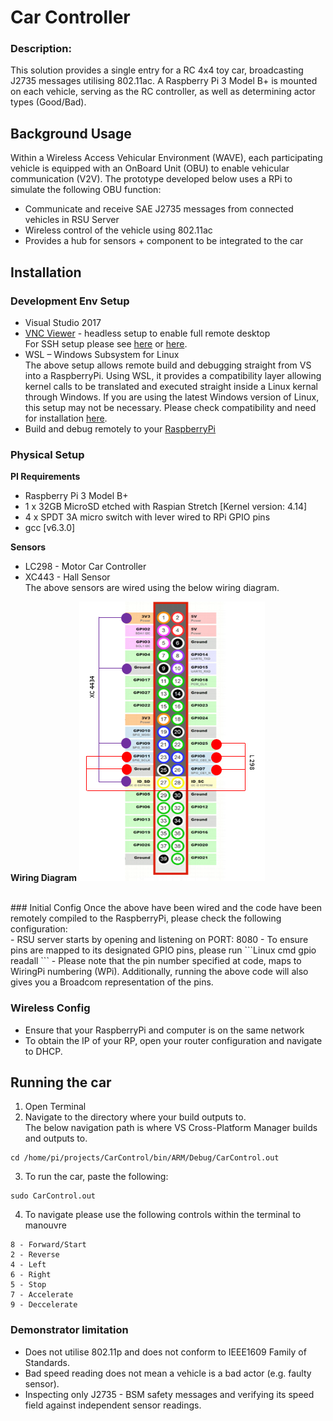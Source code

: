 # Car Controller

### Description:
This solution provides a single entry for a RC 4x4 toy car, broadcasting J2735 messages utilising 802.11ac. A Raspberry Pi 3 Model B+ is mounted on each vehicle, serving as the RC controller, as well as determining actor types (Good/Bad). 

## Background Usage
Within a Wireless Access Vehicular Environment (WAVE), each participating vehicle is equipped with an OnBoard Unit (OBU) to enable vehicular communication (V2V). The prototype developed below uses a RPi to simulate the following OBU function:
* Communicate and receive SAE J2735 messages from connected vehicles in RSU Server
* Wireless control of the vehicle using 802.11ac 
* Provides a hub for sensors + component to be integrated to the car

## Installation</br>
### Development Env Setup
* Visual Studio 2017
* [VNC Viewer](https://www.realvnc.com/en/connect/docs/raspberry-pi.html) - headless setup to enable full remote desktop</br>
For SSH setup please see [here](https://www.raspberrypi.org/documentation/remote-access/ssh/) or [here](https://www.raspberrypi.org/magpi/ssh-remote-control-raspberry-pi/).
* WSL – Windows Subsystem for Linux </br>
The above setup allows remote build and debugging straight from VS into a RaspberryPi. Using WSL, it provides a compatibility layer allowing kernel calls to be translated and executed straight inside a Linux kernal through Windows. If you are using the latest Windows version of Linux, this setup may not be necessary. Please check compatibility and need for installation [here](https://www.theverge.com/2019/5/6/18534687/microsoft-windows-10-linux-kernel-feature).
* Build and debug remotely to your [RaspberryPi](https://docs.microsoft.com/en-us/cpp/linux/connect-to-your-remote-linux-computer?view=vs-2019)</br>

### Physical Setup
**PI Requirements** 
* Raspberry Pi 3 Model B+
* 1 x 32GB MicroSD etched with Raspian Stretch [Kernel version: 4.14]
* 4 x SPDT 3A micro switch with lever wired to RPi GPIO pins
* gcc [v6.3.0]

**Sensors**
- LC298 - Motor Car Controller
- XC443 - Hall Sensor </br>
The above sensors are wired using the below wiring diagram. </br>

**Wiring Diagram**
![alt text](https://github.com/galtonsaputra/CarControl/blob/master/CarControl/assets/Wiring%20Diagram%20CarController.PNG "CarControl Wiring Diagram")

</br>
### Initial Config
Once the above have been wired and the code have been remotely compiled to the RaspberryPi, please check the following configuration:</br>
- RSU server starts by opening and listening on PORT: 8080
- To ensure pins are mapped to its designated GPIO pins, please run
```Linux cmd
gpio readall
```
- Please note that the pin number specified at code, maps to WiringPi numbering (WPi). Additionally, running the above code will also gives you a Broadcom representation of the pins. 

### Wireless Config
- Ensure that your RaspberryPi and computer is on the same network
- To obtain the IP of your RP, open your router configuration and navigate to DHCP.


## Running the car
1. Open Terminal
2. Navigate to the directory where your build outputs to. </br>
The below navigation path is where VS Cross-Platform Manager builds and outputs to. 
```Linux cmd
cd /home/pi/projects/CarControl/bin/ARM/Debug/CarControl.out
```
3. To run the car, paste the following:
```Linux cmd
sudo CarControl.out
```
4. To navigate please use the following controls within the terminal to manouvre
```Controls
8 - Forward/Start
2 - Reverse
4 - Left
6 - Right
5 - Stop
7 - Accelerate
9 - Deccelerate
```

### Demonstrator limitation
- Does not utilise 802.11p and does not conform to IEEE1609 Family of Standards.
- Bad speed reading does not mean a vehicle is a bad actor (e.g. faulty sensor).
- Inspecting only J2735 - BSM safety messages and verifying its speed field against independent sensor readings.
